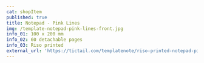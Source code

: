 ```yaml
---
cat: shopItem
published: true
title: Notepad - Pink Lines
img: /template-notepad-pink-lines-front.jpg
info_01: 100 x 200 mm
info_02: 60 detachable pages
info_03: Riso printed
external_url: 'https://tictail.com/templatenote/riso-printed-notepad-pink-lines'
---
```


